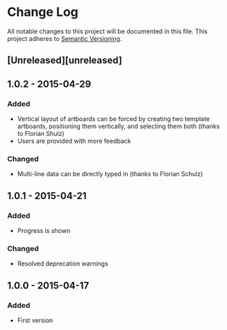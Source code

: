 # Change Log
All notable changes to this project will be documented in this file.
This project adheres to [Semantic Versioning](http://semver.org/).

## [Unreleased][unreleased]

## 1.0.2 - 2015-04-29
### Added
- Vertical layout of artboards can be forced by creating two template artboards, positioning them vertically, and selecting them both (thanks to Florian Shulz)
- Users are provided with more feedback

### Changed
- Multi-line data can be directly typed in (thanks to Florian Schulz)

## 1.0.1 - 2015-04-21
### Added
- Progress is shown

### Changed
- Resolved deprecation warnings

## 1.0.0 - 2015-04-17
### Added
- First version
